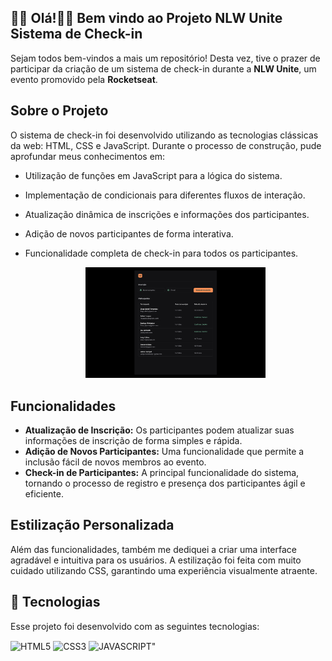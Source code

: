 
## 👨‍💻 Olá!👋🏼  Bem vindo ao Projeto NLW Unite Sistema de Check-in

Sejam todos bem-vindos a mais um repositório! Desta vez, tive o prazer de participar da criação de um sistema de check-in durante a **NLW Unite**, um evento promovido pela **Rocketseat**.

## Sobre o Projeto

O sistema de check-in foi desenvolvido utilizando as tecnologias clássicas da web: HTML, CSS e JavaScript. Durante o processo de construção, pude aprofundar meus conhecimentos em:

- Utilização de funções em JavaScript para a lógica do sistema.
- Implementação de condicionais para diferentes fluxos de interação.
- Atualização dinâmica de inscrições e informações dos participantes.
- Adição de novos participantes de forma interativa.
- Funcionalidade completa de check-in para todos os participantes.

  <p align="center">
  <img alt="Preview do projeto desenvolvido." src="./img/preview.png" width="60%">
</p>

## Funcionalidades

- **Atualização de Inscrição:** Os participantes podem atualizar suas informações de inscrição de forma simples e rápida.
- **Adição de Novos Participantes:** Uma funcionalidade que permite a inclusão fácil de novos membros ao evento.
- **Check-in de Participantes:** A principal funcionalidade do sistema, tornando o processo de registro e presença dos participantes ágil e eficiente.

## Estilização Personalizada

Além das funcionalidades, também me dediquei a criar uma interface agradável e intuitiva para os usuários. A estilização foi feita com muito cuidado utilizando CSS, garantindo uma experiência visualmente atraente.

## 🚀 Tecnologias

Esse projeto foi desenvolvido com as seguintes tecnologias:

<img align="center" alt="HTML5" src="https://img.shields.io/badge/HTML5-E34F26?style=for-the-badge&logo=html5&logoColor=white"/>
<img align="center" alt="CSS3" src="https://img.shields.io/badge/CSS-239120?&style=for-the-badge&logo=css3&logoColor=white"/>
<img align="center" alt=JAVASCRIPT" src="https://img.shields.io/badge/JavaScript-F7DF1E?style=for-the-badge&logo=javascript&logoColor=black"/>

